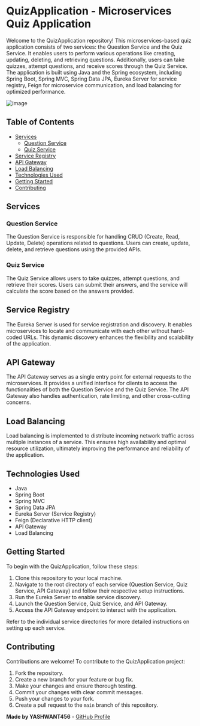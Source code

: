 # QuizApplication - Microservices Quiz Application

Welcome to the QuizApplication repository! This microservices-based quiz application consists of two services: the Question Service and the Quiz Service. It enables users to perform various operations like creating, updating, deleting, and retrieving questions. Additionally, users can take quizzes, attempt questions, and receive scores through the Quiz Service. The application is built using Java and the Spring ecosystem, including Spring Boot, Spring MVC, Spring Data JPA, Eureka Server for service registry, Feign for microservice communication, and load balancing for optimized performance.

![image](https://github.com/YASHWANT456/QuizApplication/assets/71956889/ed7822cf-15c1-491c-9a69-dcc8aa459f5b)


## Table of Contents

- [Services](#services)
  - [Question Service](#question-service)
  - [Quiz Service](#quiz-service)
- [Service Registry](#service-registry)
- [API Gateway](#api-gateway)
- [Load Balancing](#load-balancing)
- [Technologies Used](#technologies-used)
- [Getting Started](#getting-started)
- [Contributing](#contributing)


## Services

### Question Service

The Question Service is responsible for handling CRUD (Create, Read, Update, Delete) operations related to questions. Users can create, update, delete, and retrieve questions using the provided APIs.

### Quiz Service

The Quiz Service allows users to take quizzes, attempt questions, and retrieve their scores. Users can submit their answers, and the service will calculate the score based on the answers provided.

## Service Registry

The Eureka Server is used for service registration and discovery. It enables microservices to locate and communicate with each other without hard-coded URLs. This dynamic discovery enhances the flexibility and scalability of the application.

## API Gateway

The API Gateway serves as a single entry point for external requests to the microservices. It provides a unified interface for clients to access the functionalities of both the Question Service and the Quiz Service. The API Gateway also handles authentication, rate limiting, and other cross-cutting concerns.

## Load Balancing

Load balancing is implemented to distribute incoming network traffic across multiple instances of a service. This ensures high availability and optimal resource utilization, ultimately improving the performance and reliability of the application.

## Technologies Used

- Java
- Spring Boot
- Spring MVC
- Spring Data JPA
- Eureka Server (Service Registry)
- Feign (Declarative HTTP client)
- API Gateway
- Load Balancing

## Getting Started

To begin with the QuizApplication, follow these steps:

1. Clone this repository to your local machine.
2. Navigate to the root directory of each service (Question Service, Quiz Service, API Gateway) and follow their respective setup instructions.
3. Run the Eureka Server to enable service discovery.
4. Launch the Question Service, Quiz Service, and API Gateway.
5. Access the API Gateway endpoint to interact with the application.

Refer to the individual service directories for more detailed instructions on setting up each service.

## Contributing

Contributions are welcome! To contribute to the QuizApplication project:

1. Fork the repository.
2. Create a new branch for your feature or bug fix.
3. Make your changes and ensure thorough testing.
4. Commit your changes with clear commit messages.
5. Push your changes to your fork.
6. Create a pull request to the `main` branch of this repository.

**Made by YASHWANT456** - [GitHub Profile](https://github.com/YASHWANT456)
